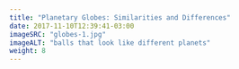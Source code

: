 ```yaml
---
title: "Planetary Globes: Similarities and Differences"
date: 2017-11-10T12:39:41-03:00
imageSRC: "globes-1.jpg"
imageALT: "balls that look like different planets"
weight: 8
---
```

